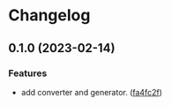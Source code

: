 # Changelog

## 0.1.0 (2023-02-14)


### Features

* add converter and generator. ([fa4fc2f](https://github.com/milyord/sp-api/commit/fa4fc2fa93dca85ac099323ebf238b379b12a8dd))
